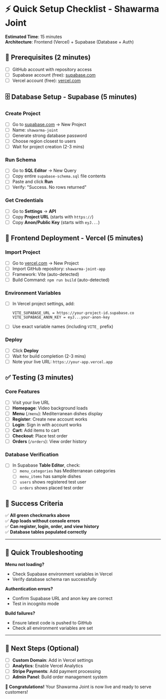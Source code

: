 # ⚡ Quick Setup Checklist - Shawarma Joint

**Estimated Time**: 15 minutes  
**Architecture**: Frontend (Vercel) + Supabase (Database + Auth)

## 🎯 Prerequisites (2 minutes)

- [ ] GitHub account with repository access
- [ ] Supabase account (free): [supabase.com](https://supabase.com)
- [ ] Vercel account (free): [vercel.com](https://vercel.com)

## 🗄️ Database Setup - Supabase (5 minutes)

### Create Project
- [ ] Go to [supabase.com](https://supabase.com) → New Project
- [ ] Name: `shawarma-joint`
- [ ] Generate strong database password
- [ ] Choose region closest to users
- [ ] Wait for project creation (2-3 mins)

### Run Schema
- [ ] Go to **SQL Editor** → New Query
- [ ] Copy entire `supabase-schema.sql` file contents
- [ ] Paste and click **Run**
- [ ] Verify: "Success. No rows returned"

### Get Credentials
- [ ] Go to **Settings** → **API**
- [ ] Copy **Project URL** (starts with `https://`)
- [ ] Copy **Anon/Public Key** (starts with `eyJ...`)

## 🚀 Frontend Deployment - Vercel (5 minutes)

### Import Project
- [ ] Go to [vercel.com](https://vercel.com) → New Project
- [ ] Import GitHub repository: `shawarma-joint-app`
- [ ] Framework: Vite (auto-detected)
- [ ] Build Command: `npm run build` (auto-detected)

### Environment Variables
- [ ] In Vercel project settings, add:
  ```
  VITE_SUPABASE_URL = https://your-project-id.supabase.co
  VITE_SUPABASE_ANON_KEY = eyJ...your-anon-key
  ```
- [ ] Use exact variable names (including `VITE_` prefix)

### Deploy
- [ ] Click **Deploy**
- [ ] Wait for build completion (2-3 mins)
- [ ] Note your live URL: `https://your-app.vercel.app`

## ✅ Testing (3 minutes)

### Core Features
- [ ] Visit your live URL
- [ ] **Homepage**: Video background loads
- [ ] **Menu** (`/menu`): Mediterranean dishes display
- [ ] **Register**: Create new account works
- [ ] **Login**: Sign in with account works
- [ ] **Cart**: Add items to cart
- [ ] **Checkout**: Place test order
- [ ] **Orders** (`/orders`): View order history

### Database Verification
- [ ] In Supabase **Table Editor**, check:
  - [ ] `menu_categories` has Mediterranean categories
  - [ ] `menu_items` has sample dishes
  - [ ] `users` shows registered test user
  - [ ] `orders` shows placed test order

## 🎉 Success Criteria

✅ **All green checkmarks above**  
✅ **App loads without console errors**  
✅ **Can register, login, order, and view history**  
✅ **Database tables populated correctly**

---

## 🚨 Quick Troubleshooting

**Menu not loading?**
- Check Supabase environment variables in Vercel
- Verify database schema ran successfully

**Authentication errors?**
- Confirm Supabase URL and anon key are correct
- Test in incognito mode

**Build failures?**
- Ensure latest code is pushed to GitHub
- Check all environment variables are set

---

## 🎯 Next Steps (Optional)

- [ ] **Custom Domain**: Add in Vercel settings
- [ ] **Analytics**: Enable Vercel Analytics
- [ ] **Stripe Payments**: Add payment processing
- [ ] **Admin Panel**: Build order management system

**🎊 Congratulations!** Your Shawarma Joint is now live and ready to serve customers! 
